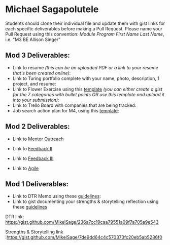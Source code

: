 # Michael Sagapolutele

Students should clone their individual file and update them with gist links for each specific deliverables before making a Pull Request. Please name your Pull Request using this convention: *Module Program First Name Last Name*, i.e. "M3 BE Allison Singer"

## Mod 3 Deliverables:

* Link to resume *(this can be an uploaded PDF or a link to your resume that's been created online)*: 
* Link to Turing portfolio complete with your name, photo, description, 1 project, and resume:
* Link to Flower Exercise using this [template](https://github.com/turingschool/career-development-curriculum/blob/master/files/Career%20Unit%20-%20The%20Flower%20Diagram.pdf) *(you can either create a gist for the 7 categories with bullet points OR use this template and upload it into your submission):*
* Link to Trello Board with companies that are being tracked: 
* Job search action plan for M4, using this [template](https://github.com/turingschool/career-development-curriculum/blob/master/module_three/mod_4_action_plan_template.md):

## Mod 2 Deliverables:
* Link to [Mentor Outreach](https://gist.github.com/MikelSage/7941b265d0dd7457c3d7c68156b6f2cb)

* Link to [Feedback II](https://gist.github.com/MikelSage/cab727be940b8972aeabdb059d41531a)

* Link to [Feedback III](https://gist.github.com/MikelSage/b0b4555f936624e2d0336179172f45bc)

* Link to [Agile](https://gist.github.com/MikelSage/e9b2c93c83459e67d6a452501278ddd3)

## Mod 1 Deliverables:
* Link to DTR Memo using these [guidelines](https://github.com/turingschool/career-development-curriculum/blob/master/module_one/dtr_guidelines_memo.md):
* Link to gist documenting your strengths & storytelling reflection using these [guidelines](https://github.com/turingschool/career-development-curriculum/blob/master/module_one/strengths_storytelling_reflection.md)


DTR link: https://gist.github.com/MikelSage/236a7cc19caa79551a09f7a705a9e543

Strengths & Storytelling link :https://gist.github.com/MikelSage/7de9dd64c4c570373fc20eb5ab5286f0
